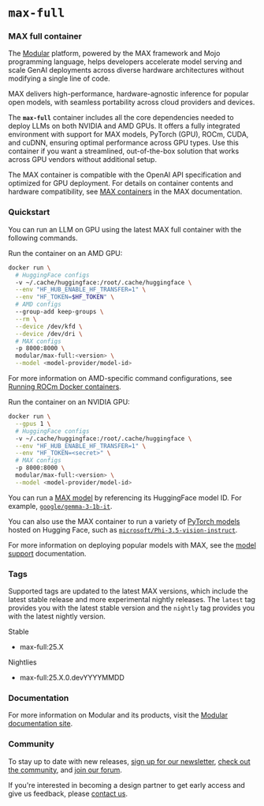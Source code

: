 <!-- markdownlint-disable -->

# `max-full`

### **MAX full container**

The [Modular](https://docs.modular.com/max/intro) platform, powered by the MAX framework and Mojo programming language, helps developers accelerate model serving and scale GenAI deployments across diverse hardware architectures without modifying a single line of code.

MAX delivers high-performance, hardware-agnostic inference for popular open models, with seamless portability across cloud providers and devices.

The **`max-full`** container includes all the core dependencies needed to deploy LLMs on both NVIDIA and AMD GPUs. It offers a fully integrated environment with support for MAX models, PyTorch (GPU), ROCm, CUDA, and cuDNN, ensuring optimal performance across GPU types. Use this container if you want a streamlined, out-of-the-box solution that works across GPU vendors without additional setup.

The MAX container is compatible with the OpenAI API specification and optimized for GPU deployment. For details on container contents and hardware compatibility, see [MAX containers](https://www.notion.so/Docs-New-container-Docker-Hub-copy-1fb1044d37bb80419f4dd3a8f03e5e88?pvs=21) in the MAX documentation.

### **Quickstart**

You can run an LLM on GPU using the latest MAX full container with the following commands.

Run the container on an AMD GPU:

```bash
docker run \
  # HuggingFace configs
  -v ~/.cache/huggingface:/root/.cache/huggingface \
  --env "HF_HUB_ENABLE_HF_TRANSFER=1" \
  --env "HF_TOKEN=$HF_TOKEN" \
  # AMD configs
  --group-add keep-groups \
  --rm \
  --device /dev/kfd \
  --device /dev/dri \
  # MAX configs
  -p 8000:8000 \
  modular/max-full:<version> \
  --model <model-provider/model-id>
```

For more information on AMD-specific command configurations, see [Running ROCm Docker containers](https://rocm.docs.amd.com/projects/install-on-linux/en/docs-6.1.1/how-to/docker.html#running-rocm-docker-containers).

Run the container on an NVIDIA GPU:

```bash
docker run \
  --gpus 1 \
  # HuggingFace configs
  -v ~/.cache/huggingface:/root/.cache/huggingface \
  --env "HF_HUB_ENABLE_HF_TRANSFER=1" \
  --env "HF_TOKEN=<secret>" \
  # MAX configs
  -p 8000:8000 \
  modular/max-full:<version> \
  --model <model-provider/model-id>
```

You can run a [MAX model](https://builds.modular.com/?category=models&type=MAX+Model) by referencing its HuggingFace model ID. For example, [`google/gemma-3-1b-it`](https://builds.modular.com/models/gemma-3-it/1B).

You can also use the MAX container to run a variety of [PyTorch models](https://builds.modular.com/?category=models&type=PyTorch) hosted on Hugging Face, such as [`microsoft/Phi-3.5-vision-instruct`](https://builds.modular.com/models/Phi-3.5-vision-instruct/5B).

For more information on deploying popular models with MAX, see the [model support](https://docs.modular.com/max/model-formats) documentation.

### **Tags**

Supported tags are updated to the latest MAX versions, which include the latest stable release and more experimental nightly releases. The `latest` tag provides you with the latest stable version and the `nightly` tag provides you with the latest nightly version.

Stable

- max-full:25.X

Nightlies

- max-full:25.X.0.devYYYYMMDD

### **Documentation**

For more information on Modular and its products, visit the [Modular documentation site⁠⁠](https://docs.modular.com/).

### **Community**

To stay up to date with new releases, [sign up for our newsletter⁠⁠](https://www.modular.com/modverse#signup), [check out the community⁠⁠](https://www.modular.com/community), and [join our forum⁠⁠](https://forum.modular.com/).

If you're interested in becoming a design partner to get early access and give us feedback, please [contact us⁠⁠](https://www.modular.com/company/contact).
